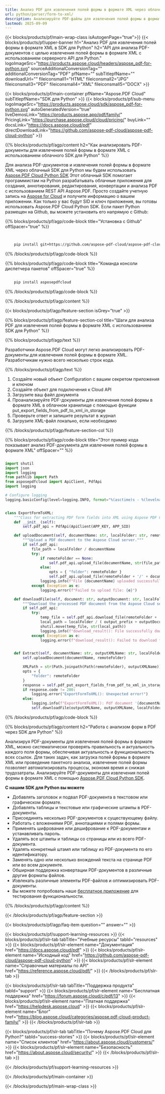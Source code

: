 ```yaml
---
title: Анализ PDF для извлечения полей формы в формате XML через облачный SDK для Python
url: python/parser/form-to-xml/
description: Анализируйте PDF-файлы для извлечения полей формы в формате XML с использованием Aspose.PDF Cloud SDK для Python. Улучшите обнаруживаемость и индексацию.
lastmod: 2025-09-09
---
```


{{< blocks/products/pf/main-wrap-class isAutogenPage="true">}}
{{< blocks/products/pf/upper-banner h1="Анализ PDF для извлечения полей формы в формате XML в SDK для Python" h2="API для анализа PDF-документов с целью извлечения полей формы в формате XML с использованием серверного API для Python." logoImageSrc="https://products.aspose.cloud/headers/aspose_pdf-for-python.svg" sourceAdditionalConversionTag="" additionalConversionTag="PDF" pfName="" subTitlepfName="" downloadUrl="" fileiconsmall1="HTML" fileiconsmall2="JPG" fileiconsmall3="PDF" fileiconsmall4="XML" fileiconsmall5="DOCX" >}}

{{< blocks/products/pf/main-container pfName="Aspose.PDF Cloud" subTitlepfName="SDK для Python" >}}
{{< blocks/products/pf/sub-menu logoImageSrc="https://products.aspose.cloud/sdk/aspose_pdf-for-python.svg"
autoGeneratedVersion="true"
liveDemosLink="https://products.aspose.app/pdf/family/" PricingLink="https://purchase.aspose.cloud/cloud/pricing/" buyLink="" docsLink="https://docs.aspose.cloud/pdf"  directDownloadLink="https://github.com/aspose-pdf-cloud/aspose-pdf-cloud-python" >}}

{{% blocks/products/pf/agp/content h2="Как анализировать PDF-документы для извлечения полей формы в формате XML с использованием облачного SDK для Python" %}}

Для анализа PDF-документов и извлечения полей формы в формате XML через облачный SDK для Python мы будем использовать
[Aspose.PDF Cloud Python SDK](https://products.aspose.cloud/pdf/python/)
Этот облачный SDK помогает программистам на Python разрабатывать облачные приложения для создания, аннотирования, редактирования, конвертации и анализа PDF с использованием REST API Aspose.PDF. Просто создайте учетную запись на [Aspose for Cloud](https://dashboard.aspose.cloud/#/apps) и получите информацию о вашем приложении. Как только у вас будут SID и ключ приложения, вы готовы использовать Aspose.PDF Cloud Python SDK. Если пакет Python размещен на Github, вы можете установить его напрямую с Github:

{{% blocks/products/pf/agp/code-block title="Установка с Github" offSpacer="true" %}}

```bash

     
    pip install git+https://github.com/aspose-pdf-cloud/aspose-pdf-cloud-python.git

```

{{% /blocks/products/pf/agp/code-block %}}

{{% blocks/products/pf/agp/code-block title="Команда консоли диспетчера пакетов" offSpacer="true" %}}

```bash
     
    pip install asposepdfcloud

```

{{% /blocks/products/pf/agp/code-block %}}

{{% /blocks/products/pf/agp/content %}}

{{< blocks/products/pf/agp/feature-section isGrey="true" >}}

{{% blocks/products/pf/agp/feature-section-col title="Шаги для анализа PDF для извлечения полей формы в формате XML с использованием SDK для Python" %}}

{{% blocks/products/pf/agp/text %}}

Разработчики Aspose.PDF Cloud могут легко анализировать PDF-документы для извлечения полей формы в формате XML. Разработчикам нужно всего несколько строк кода.

{{% /blocks/products/pf/agp/text %}}

1. Создайте новый объект Configuration с вашим секретом приложения и ключом
1. Создайте объект для подключения к Cloud API
1. Загрузите ваш файл документа
1. Проанализируйте PDF-документы для извлечения полей формы в формате XML в облачном хранилище с помощью функции put_export_fields_from_pdf_to_xml_in_storage
1. Проверьте ответ и запишите результат в журнал
1. Загрузите XML-файл локально, если необходимо

{{% /blocks/products/pf/agp/feature-section-col %}}

{{% blocks/products/pf/agp/code-block title="Этот пример кода показывает анализ PDF-документа для извлечения полей формы в формате XML" offSpacer="" %}}

```python

import shutil
import json
import logging
from pathlib import Path
from asposepdfcloud import ApiClient, PdfApi
import logging

# Configure logging
logging.basicConfig(level=logging.INFO, format="%(asctime)s - %(levelname)s - %(message)s")


class ExportFormToXML:
    """Class for extracting PDF form fields into XML using Aspose PDF Cloud API."""
    def __init__(self):
        self.pdf_api = PdfApi(ApiClient(APP_KEY, APP_SID)

    def uploadDocument(self, documentName: str, localFolder: str, remoteFolder: str):
        """Upload a PDF document to the Aspose Cloud server."""
        if self.pdf_api:
            file_path = localFolder / documentName
            try:
                if remoteFolder == None:
                    self.pdf_api.upload_file(documentName, str(file_path))
                else:
                    opts = { "folder": remoteFolder }
                    self.pdf_api.upload_file(remoteFolder + '/' + documentName, file_path)
                logging.info(f"File {documentName} uploaded successfully.")
            except Exception as e:
                logging.error(f"Failed to upload file: {e}")

    def downloadFile(self, document: str, outputDocument: str, localFolder: Path, remoteFolder: str,  output_prefix: str):
        """Download the processed PDF document from the Aspose Cloud server."""
        if self.pdf_api:
            try:
                temp_file = self.pdf_api.download_file(remoteFolder + '/' + document)
                local_path = localFolder / ( output_prefix + outputDocument )
                shutil.move(temp_file, str(local_path))
                logging.info(f"download_result(): File successfully downloaded: {local_path}")
            except Exception as e:
                logging.error(f"download_result(): Failed to download file: {e}")


    def Extract(self, documentName: str, outputXMLName: str, localFolder: Path, remoteFolder: str ):
        self.uploadDocument(documentName, remoteFolder)

        XMLPath = str(Path.joinpath(Path(remoteFolder), outputXMLName))
        opts = {
            "folder": remoteFolder
        }
        response = self.pdf_put_export_fields_from_pdf_to_xml_in_storage(documentName, XMLPath, **opts)
        if response.code != 200:
            logging.error("ExportFormToXML(): Unexpected error!")
        else:
            logging.info(f"ExportFormToXML(): Pdf document '{documentName}' form fields successfully exported to '{outputXMLName}' file.")
            self.downloadFile(outputXMLName, outputXMLName, localFolder, remoteFolder, "")

```

{{% /blocks/products/pf/agp/code-block %}}

{{% blocks/products/pf/agp/content h2="Работа с анализом форм в PDF через SDK для Python" %}}

Анализируя PDF-документы для извлечения полей формы в формате XML, можно систематически проверять правильность и актуальность каждого поля формы, обеспечивая актуальность и функциональность всех ссылок. Для таких задач, как загрузка полей формы в формате XML или проведение пакетного анализа, извлечение полей формы позволяет автоматизировать процессы, экономя время и снижая трудозатраты.
Анализируйте PDF-документы для извлечения полей формы в формате XML с помощью [Aspose.PDF Cloud Python SDK](https://products.aspose.cloud/pdf/python/).

**С нашим SDK для Python вы можете**

+ Добавлять заголовок и подвал PDF-документа в текстовом или графическом формате.
+ Добавлять таблицы и текстовые или графические штампы в PDF-документы.
+ Присоединять несколько PDF-документов к существующему файлу.
+ Работать с вложениями PDF, аннотациями и полями формы.
+ Применять шифрование или дешифрование к PDF-документам и устанавливать пароль.
+ Удалять все штампы и таблицы со страницы или из всего PDF-документа.
+ Удалять конкретный штамп или таблицу из PDF-документа по его идентификатору.
+ Заменять одно или несколько вхождений текста на странице PDF или во всем документе.
+ Обширная поддержка конвертации PDF-документов в различные другие форматы файлов.
+ Извлекать различные элементы PDF-файлов и оптимизировать PDF-документы.
+ Вы можете попробовать наше [бесплатное приложение](https://products.aspose.app/pdf/) для тестирования функциональности.

{{% /blocks/products/pf/agp/content %}}

{{< /blocks/products/pf/agp/feature-section >}}

{{< blocks/products/pf/agp/faq-item question="" answer="" >}}

{{< blocks/products/pf/support-learning-resources >}}
{{< blocks/products/pf/slr-tab tabTitle="Учебные ресурсы" tabId="resources" >}}
{{< blocks/products/pf/slr-element name="Документация" href="https://docs.aspose.cloud/pdf" >}}
{{< blocks/products/pf/slr-element name="Исходный код" href="https://github.com/aspose-pdf-cloud/aspose-pdf-cloud-python" >}}
{{< blocks/products/pf/slr-element name="Справочные материалы по API" href="https://reference.aspose.cloud/pdf/" >}}
{{< /blocks/products/pf/slr-tab >}}

{{< blocks/products/pf/slr-tab tabTitle="Поддержка продукта" tabId="support" >}}
{{< blocks/products/pf/slr-element name="Бесплатная поддержка" href="https://forum.aspose.cloud/c/pdf/13" >}}
{{< blocks/products/pf/slr-element name="Платная поддержка" href="https://helpdesk.aspose.cloud" >}}
{{< blocks/products/pf/slr-element name="Блог" href="https://blog.aspose.cloud/categories/aspose.pdf-cloud-product-family/" >}}
{{< /blocks/products/pf/slr-tab >}}

{{< blocks/products/pf/slr-tab tabTitle="Почему Aspose.PDF Cloud для Python?" tabId="success-stories" >}}
{{< blocks/products/pf/slr-element name="Список клиентов" href="https://about.aspose.cloud/customers/" >}}
{{< blocks/products/pf/slr-element name="Безопасность" href="https://about.aspose.cloud/security/" >}}
{{< /blocks/products/pf/slr-tab >}}

{{< /blocks/products/pf/support-learning-resources >}}

{{< /blocks/products/pf/main-container >}}

{{< /blocks/products/pf/main-wrap-class >}}




